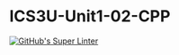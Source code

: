 # ICS3U-Unit1-02-CPP

[![GitHub's Super Linter](https://github.com/Joshua-Yeung-2/ICS3U-Unit1-02-CPP/workflows/GitHub's%20Super%20Linter/badge.svg)](https://github.com/Joshua-Yeung-2/ICS3U-Unit1-02-CPP/actions)
